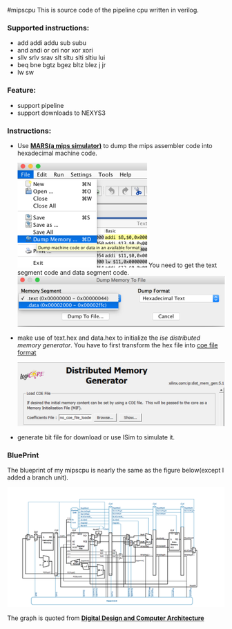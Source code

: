 #mipscpu
This is source code of the pipeline cpu written in verilog.

### Supported instructions:

* add addi addu sub subu
* and andi or ori nor xor xori
* sllv srlv srav slt sltu slti sltiu lui
* beq bne bgtz bgez bltz blez j jr
* lw sw


### Feature:

* support pipeline
* support downloads to NEXYS3

### Instructions:

* Use [**MARS(a mips simulator)**](http://courses.missouristate.edu/KenVollmar/mars/) to dump the mips assembler code into hexadecimal machine code. 

  <img src="figs/fig0.png" width="300">
  You need to get the text segment code and data segment code.

  <img src="figs/fig1.png" width="600">

* make use of text.hex and data.hex to initialize the *ise distributed memory generator*. You have to first transform the hex file into [coe file format](https://www.xilinx.com/itp/xilinx10/isehelp/cgn_r_coe_file_syntax.htm)

  <img src="figs/fig2.png" width="600">

* generate bit file for download or use ISim to simulate it.

### BluePrint

The blueprint of my mipscpu is nearly the same as the figure below(except I added a branch unit).

<img src="figs/blueprint.png">

The graph is quoted from [**Digital Design and Computer Architecture**](https://www.elsevier.com/books/digital-design-and-computer-architecture/harris/978-0-12-394424-5)



